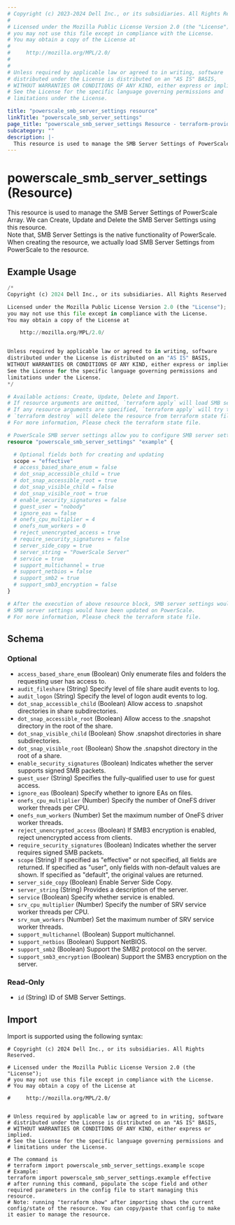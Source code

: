 ```yaml
---
# Copyright (c) 2023-2024 Dell Inc., or its subsidiaries. All Rights Reserved.
#
# Licensed under the Mozilla Public License Version 2.0 (the "License");
# you may not use this file except in compliance with the License.
# You may obtain a copy of the License at
#
#     http://mozilla.org/MPL/2.0/
#
#
# Unless required by applicable law or agreed to in writing, software
# distributed under the License is distributed on an "AS IS" BASIS,
# WITHOUT WARRANTIES OR CONDITIONS OF ANY KIND, either express or implied.
# See the License for the specific language governing permissions and
# limitations under the License.

title: "powerscale_smb_server_settings resource"
linkTitle: "powerscale_smb_server_settings"
page_title: "powerscale_smb_server_settings Resource - terraform-provider-powerscale"
subcategory: ""
description: |-
  This resource is used to manage the SMB Server Settings of PowerScale Array. We can Create, Update and Delete the SMB Server Settings using this resource.        Note that, SMB Server Settings is the native functionality of PowerScale. When creating the resource, we actually load SMB Server Settings from PowerScale to the resource.
---
```


# powerscale_smb_server_settings (Resource)

This resource is used to manage the SMB Server Settings of PowerScale Array. We can Create, Update and Delete the SMB Server Settings using this resource.  
		Note that, SMB Server Settings is the native functionality of PowerScale. When creating the resource, we actually load SMB Server Settings from PowerScale to the resource.


## Example Usage

```terraform
/*
Copyright (c) 2024 Dell Inc., or its subsidiaries. All Rights Reserved.

Licensed under the Mozilla Public License Version 2.0 (the "License");
you may not use this file except in compliance with the License.
You may obtain a copy of the License at

    http://mozilla.org/MPL/2.0/


Unless required by applicable law or agreed to in writing, software
distributed under the License is distributed on an "AS IS" BASIS,
WITHOUT WARRANTIES OR CONDITIONS OF ANY KIND, either express or implied.
See the License for the specific language governing permissions and
limitations under the License.
*/

# Available actions: Create, Update, Delete and Import.
# If resource arguments are omitted, `terraform apply` will load SMB server settings from PowerScale, and save to terraform state file.
# If any resource arguments are specified, `terraform apply` will try to load SMB server settings (if not loaded) and update the settings.
# `terraform destroy` will delete the resource from terraform state file rather than deleting SMB server settings from PowerScale.
# For more information, Please check the terraform state file.

# PowerScale SMB server settings allow you to configure SMB server settings on PowerScale.
resource "powerscale_smb_server_settings" "example" {

  # Optional fields both for creating and updating
  scope = "effective"
  # access_based_share_enum = false
  # dot_snap_accessible_child = true
  # dot_snap_accessible_root = true
  # dot_snap_visible_child = false
  # dot_snap_visible_root = true
  # enable_security_signatures = false
  # guest_user = "nobody"
  # ignore_eas = false
  # onefs_cpu_multiplier = 4
  # onefs_num_workers = 0
  # reject_unencrypted_access = true
  # require_security_signatures = false
  # server_side_copy = true
  # server_string = "PowerScale Server"
  # service = true
  # support_multichannel = true
  # support_netbios = false
  # support_smb2 = true
  # support_smb3_encryption = false
}

# After the execution of above resource block, SMB server settings would have been cached in terraform state file, or
# SMB server settings would have been updated on PowerScale.
# For more information, Please check the terraform state file.
```

<!-- schema generated by tfplugindocs -->
## Schema

### Optional

- `access_based_share_enum` (Boolean) Only enumerate files and folders the requesting user has access to.
- `audit_fileshare` (String) Specify level of file share audit events to log.
- `audit_logon` (String) Specify the level of logon audit events to log.
- `dot_snap_accessible_child` (Boolean) Allow access to .snapshot directories in share subdirectories.
- `dot_snap_accessible_root` (Boolean) Allow access to the .snapshot directory in the root of the share.
- `dot_snap_visible_child` (Boolean) Show .snapshot directories in share subdirectories.
- `dot_snap_visible_root` (Boolean) Show the .snapshot directory in the root of a share.
- `enable_security_signatures` (Boolean) Indicates whether the server supports signed SMB packets.
- `guest_user` (String) Specifies the fully-qualified user to use for guest access.
- `ignore_eas` (Boolean) Specify whether to ignore EAs on files.
- `onefs_cpu_multiplier` (Number) Specify the number of OneFS driver worker threads per CPU.
- `onefs_num_workers` (Number) Set the maximum number of OneFS driver worker threads.
- `reject_unencrypted_access` (Boolean) If SMB3 encryption is enabled, reject unencrypted access from clients.
- `require_security_signatures` (Boolean) Indicates whether the server requires signed SMB packets.
- `scope` (String) If specified as "effective" or not specified, all fields are returned.  If specified as "user", only fields with non-default values are shown.  If specified as "default", the original values are returned.
- `server_side_copy` (Boolean) Enable Server Side Copy.
- `server_string` (String) Provides a description of the server.
- `service` (Boolean) Specify whether service is enabled.
- `srv_cpu_multiplier` (Number) Specify the number of SRV service worker threads per CPU.
- `srv_num_workers` (Number) Set the maximum number of SRV service worker threads.
- `support_multichannel` (Boolean) Support multichannel.
- `support_netbios` (Boolean) Support NetBIOS.
- `support_smb2` (Boolean) Support the SMB2 protocol on the server.
- `support_smb3_encryption` (Boolean) Support the SMB3 encryption on the server.

### Read-Only

- `id` (String) ID of SMB Server Settings.

## Import

Import is supported using the following syntax:

```shell
# Copyright (c) 2024 Dell Inc., or its subsidiaries. All Rights Reserved.

# Licensed under the Mozilla Public License Version 2.0 (the "License");
# you may not use this file except in compliance with the License.
# You may obtain a copy of the License at

#     http://mozilla.org/MPL/2.0/


# Unless required by applicable law or agreed to in writing, software
# distributed under the License is distributed on an "AS IS" BASIS,
# WITHOUT WARRANTIES OR CONDITIONS OF ANY KIND, either express or implied.
# See the License for the specific language governing permissions and
# limitations under the License.

# The command is
# terraform import powerscale_smb_server_settings.example scope
# Example:
terraform import powerscale_smb_server_settings.example effective
# after running this command, populate the scope field and other required parameters in the config file to start managing this resource.
# Note: running "terraform show" after importing shows the current config/state of the resource. You can copy/paste that config to make it easier to manage the resource.
```
